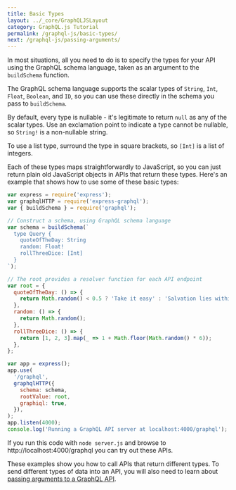 ```yaml
---
title: Basic Types
layout: ../_core/GraphQLJSLayout
category: GraphQL.js Tutorial
permalink: /graphql-js/basic-types/
next: /graphql-js/passing-arguments/
---
```


In most situations, all you need to do is to specify the types for your API using the GraphQL schema language, taken as an argument to the `buildSchema` function.

The GraphQL schema language supports the scalar types of `String`, `Int`, `Float`, `Boolean`, and `ID`, so you can use these directly in the schema you pass to `buildSchema`.

By default, every type is nullable - it's legitimate to return `null` as any of the scalar types. Use an exclamation point to indicate a type cannot be nullable, so `String!` is a non-nullable string.

To use a list type, surround the type in square brackets, so `[Int]` is a list of integers.

Each of these types maps straightforwardly to JavaScript, so you can just return plain old JavaScript objects in APIs that return these types. Here's an example that shows how to use some of these basic types:

```javascript
var express = require('express');
var graphqlHTTP = require('express-graphql');
var { buildSchema } = require('graphql');

// Construct a schema, using GraphQL schema language
var schema = buildSchema(`
  type Query {
    quoteOfTheDay: String
    random: Float!
    rollThreeDice: [Int]
  }
`);

// The root provides a resolver function for each API endpoint
var root = {
  quoteOfTheDay: () => {
    return Math.random() < 0.5 ? 'Take it easy' : 'Salvation lies within';
  },
  random: () => {
    return Math.random();
  },
  rollThreeDice: () => {
    return [1, 2, 3].map(_ => 1 + Math.floor(Math.random() * 6));
  },
};

var app = express();
app.use(
  '/graphql',
  graphqlHTTP({
    schema: schema,
    rootValue: root,
    graphiql: true,
  }),
);
app.listen(4000);
console.log('Running a GraphQL API server at localhost:4000/graphql');
```

If you run this code with `node server.js` and browse to http://localhost:4000/graphql you can try out these APIs.

These examples show you how to call APIs that return different types. To send different types of data into an API, you will also need to learn about [passing arguments to a GraphQL API](/graphql-js/passing-arguments/).
